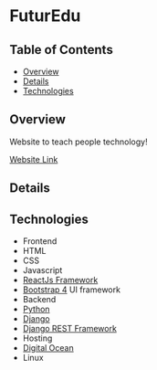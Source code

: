# FuturEdu

## Table of Contents
- [Overview](#Overview)
- [Details](#Details)
- [Technologies](#Technologies)
 

## Overview

Website to teach people technology!

[Website Link](http://futureducate.com)

## Details

## Technologies
- Frontend 
 - HTML
 - CSS
 - Javascript
 - [ReactJs Framework](https://reactjs.org/)
 - [Bootstrap 4](https://getbootstrap.com/) UI framework
- Backend
 - [Python](https://www.python.org/)
 - [Django](https://www.djangoproject.com/)
 - [Django REST Framework](https://www.django-rest-framework.org/)
- Hosting
 - [Digital Ocean](http://www.digitalocean.com/)
 - Linux
